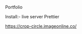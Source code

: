 Portfolio

Install:-
        live server
        Prettier
        
https://crop-circle.imageonline.co/
